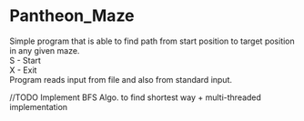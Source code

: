 # Pantheon_Maze

Simple program that is able to find path from start position to target position in any given maze.<br>
S - Start<br>
X - Exit<br>
Program reads input from file and also from standard input.<br>

//TODO Implement BFS Algo. to find shortest way + multi-threaded implementation
